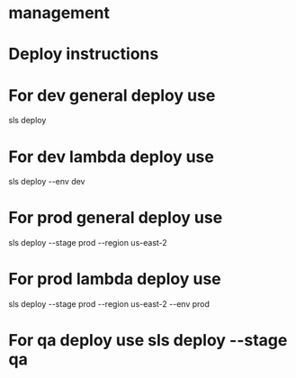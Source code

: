 # management
# Deploy instructions
# For dev general deploy use 
sls deploy 
# For dev lambda deploy use 
sls deploy --env dev
# For prod general deploy use 
sls deploy --stage prod --region us-east-2
# For prod lambda deploy use 
sls deploy --stage prod --region us-east-2 --env prod
# For qa deploy use sls deploy --stage qa